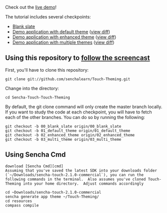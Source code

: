 Check out the [live demo][demo]!

The tutorial includes several checkpoints:

* [Blank slate][0]
* [Demo application with default theme][1] ([view diff][00-01])
* [Demo application with enhanced theme][2] ([view diff][01-02])
* [Demo application with multiple themes][3] ([view diff][02-03])

## Using this repository to [follow the screencast][video]

First, you'll have to clone this repository:

    git clone git://github.com/senchalearn/Touch-Theming.git

Change into the directory:

    cd Sencha-Touch-Touch-Theming

By default, the git clone command will only create the master branch locally. If you want to study the code at each checkpoint, you will have to fetch each of the other branches. You can do so by running the following:

    git checkout -b 00_blank_slate origin/00_blank_slate
    git checkout -b 01_default_theme origin/01_default_theme
    git checkout -b 02_enhanced_theme origin/02_enhanced_theme
    git checkout -b 03_multi_theme origin/03_multi_theme

## Using Sencha Cmd
    download [Sencha Cmd][cmd]
    Assuming that you've saved the latest SDK into your downloads folder (`~/Downloads/sencha-touch-2.1.0-commercial`), you can run the following commands in the terminal.  Also assumes you've cloned Touch-Theming into your home directory.  Adjust commands accordingly

    cd ~Downloads/sencha-touch-2.1.0-commercial
    sencha generate app theme ~/Touch-Theming/
    cd resources
    compass compile

[0]: https://github.com/senchalearn/Touch-Theming/tree/00_blank_slate
[1]: https://github.com/senchalearn/Touch-Theming/tree/01_default_theme
[2]: https://github.com/senchalearn/Touch-Theming/tree/02_enhanced_theme
[3]: https://github.com/senchalearn/Touch-Theming/tree/03_multi_theme

[00-01]: https://github.com/senchalearn/Touch-Theming/compare/00_blank_slate...01_default_theme
[01-02]: https://github.com/senchalearn/Touch-Theming/compare/01_default_theme...02_enhanced_theme
[02-03]: https://github.com/senchalearn/Touch-Theming/compare/02_enhanced_theme...03_multi_theme

[demo]: http://senchalearn.github.com/Touch-Theming/
[video]: https://vimeo.com/album/1846874/video/36917216
[cmd]: http://www.sencha.com/products/sencha-cmd
